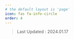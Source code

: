 ```yaml
---
# the default layout is 'page'
icon: fas fa-info-circle
order: 4
---
```


> Last Updated : 2024.01.17
